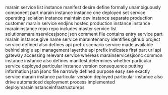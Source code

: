 marain service list instance manifest desire define formally unambiguously component part marain instance instance one deployed set service operating isolation instance maintain dev instance separate production customer marain service endjins hosted production instance instance maraininstance repo repo includes master service list solutionsmarainservicesjsonc json comment file contains entry service part marain instance give name service maraintenancy identifies github project service defined also defines api prefix scenario service made available behind single api management layerthe api prefix indicates first part url api gateway accessing relevant service whereas marainservicesjsonc common instance instance also defines manifest determines whether particular service deployed particular instance version consequence putting information json jsonc file narrowly defined purpose easy see exactly service marain instance particular version deployed particular instance also drive automaticed deployment process implemented deploymaraininstanceinfrastructureps